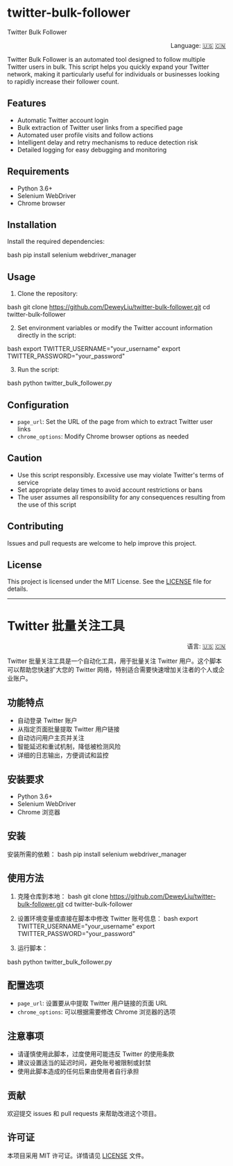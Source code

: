 # twitter-bulk-follower
Twitter Bulk Follower

<div align="right">
  Language:
  <a title="English" href="#readme">🇺🇸</a>
  <a title="中文" href="#readme-cn">🇨🇳</a>
</div>

Twitter Bulk Follower is an automated tool designed to follow multiple Twitter users in bulk. This script helps you quickly expand your Twitter network, making it particularly useful for individuals or businesses looking to rapidly increase their follower count.

## Features

- Automatic Twitter account login
- Bulk extraction of Twitter user links from a specified page
- Automated user profile visits and follow actions
- Intelligent delay and retry mechanisms to reduce detection risk
- Detailed logging for easy debugging and monitoring

## Requirements

- Python 3.6+
- Selenium WebDriver
- Chrome browser

## Installation

Install the required dependencies:

bash
pip install selenium webdriver_manager

## Usage

1. Clone the repository:

bash
git clone https://github.com/DeweyLiu/twitter-bulk-follower.git
cd twitter-bulk-follower


2. Set environment variables or modify the Twitter account information directly in the script:

bash
export TWITTER_USERNAME="your_username"
export TWITTER_PASSWORD="your_password"


3. Run the script:

bash
python twitter_bulk_follower.py


## Configuration

- `page_url`: Set the URL of the page from which to extract Twitter user links
- `chrome_options`: Modify Chrome browser options as needed

## Caution

- Use this script responsibly. Excessive use may violate Twitter's terms of service
- Set appropriate delay times to avoid account restrictions or bans
- The user assumes all responsibility for any consequences resulting from the use of this script

## Contributing

Issues and pull requests are welcome to help improve this project.

## License

This project is licensed under the MIT License. See the [LICENSE](LICENSE) file for details.

---

<div id="readme-cn"></div>

# Twitter 批量关注工具

<div align="right">
  语言:
  <a title="English" href="#readme">🇺🇸</a>
  <a title="中文" href="#readme-cn">🇨🇳</a>
</div>

Twitter 批量关注工具是一个自动化工具，用于批量关注 Twitter 用户。这个脚本可以帮助您快速扩大您的 Twitter 网络，特别适合需要快速增加关注者的个人或企业账户。

## 功能特点

- 自动登录 Twitter 账户
- 从指定页面批量提取 Twitter 用户链接
- 自动访问用户主页并关注
- 智能延迟和重试机制，降低被检测风险
- 详细的日志输出，方便调试和监控

## 安装要求

- Python 3.6+
- Selenium WebDriver
- Chrome 浏览器

## 安装

安装所需的依赖：
bash
pip install selenium webdriver_manager

## 使用方法

1. 克隆仓库到本地：
bash
git clone https://github.com/DeweyLiu/twitter-bulk-follower.git
cd twitter-bulk-follower

2. 设置环境变量或直接在脚本中修改 Twitter 账号信息：
bash
export TWITTER_USERNAME="your_username"
export TWITTER_PASSWORD="your_password"

3. 运行脚本：

bash
python twitter_bulk_follower.py

## 配置选项

- `page_url`: 设置要从中提取 Twitter 用户链接的页面 URL
- `chrome_options`: 可以根据需要修改 Chrome 浏览器的选项

## 注意事项

- 请谨慎使用此脚本，过度使用可能违反 Twitter 的使用条款
- 建议设置适当的延迟时间，避免账号被限制或封禁
- 使用此脚本造成的任何后果由使用者自行承担

## 贡献

欢迎提交 issues 和 pull requests 来帮助改进这个项目。

## 许可证

本项目采用 MIT 许可证。详情请见 [LICENSE](LICENSE) 文件。






